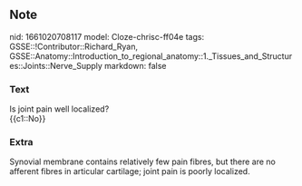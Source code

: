 ## Note
nid: 1661020708117
model: Cloze-chrisc-ff04e
tags: GSSE::!Contributor::Richard_Ryan, GSSE::Anatomy::Introduction_to_regional_anatomy::1._Tissues_and_Structures::Joints::Nerve_Supply
markdown: false

### Text
<div class="toggle">
  Is joint pain well localized?
</div>
<div class="toggle">
  {{c1::No}}
</div>

### Extra
<p id="c77308f3-169f-41af-b62b-8f9368346788" class="">Synovial
membrane contains relatively few pain fibres, but there are no
afferent fibres in articular cartilage; joint pain is poorly
localized.
